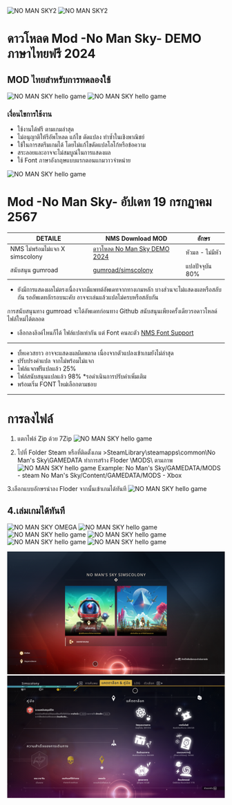 
![NO MAN SKY2](https://i.imgur.com/L4xFUm1.png)
![NO MAN SKY2](https://i.imgur.com/jFaay7a.png)
# ดาวโหลด Mod -No Man Sky- DEMO ภาษาไทยฟรี 2024
## MOD ไทยสำหรับการทดลองใช้ 

![NO MAN SKY hello game](https://i.imgur.com/jFaQLqy.png)
![NO MAN SKY hello game](https://i.ytimg.com/vi/zu-OxnMETY0/maxresdefault.jpg)

### เงื่อนไขการใช้งาน
- ใช้งานได้ฟรี ตามเกมล่าสุด
- ไม่อนุญาติให้รีอัพโหลด แก้ไข ดัดแปลง ทำซ้ำในเชิงพาณิชย์ 
- ใช้ในการสตรีมเกมได้ โดยไม่แก้ไขดัดแปลโลโก้หรือข้อความ 
- สระลอยและอาจจะไม่สมบูณ์ในการแสดงผล
- ใช้ Font ภาษาอังกฤษแบบแรกตอนแกมวาวจำหน่าย
  
![NO MAN SKY hello game](https://nomanssky.azureedge.net/app/uploads/2024/09/Fishy2.png)

#  Mod -No Man Sky- อัปเดท 19 กรกฏาคม 2567

| DETAILE   | NMS Download MOD |อักษร
| ------------- | ------------- |------------- |
| NMS ไม่พร้อมไม่แจก X simscolony   | [ดาวโหลด  No Man Sky  DEMO 2024](https://github.com/simscolony/NMS_DEMO/raw/main/%5BSIMSCOLONY%5DNMS-NOTO_DEMO_2024.pak) |หัวมล - ไม่มีหัว
|สนับสนุน  gumroad | [gumroad/simscolony](https://simscolony.gumroad.com/) | แปลปัจจุบัน 80%

* ยังมีการแสดงผลไม่ตรงเนื่องจากมีแพทต์อัพเดทจากทางเกมหลัก บางส่วนจะไม่แสดงผลหรือสลับกัน รออัพเดทอักรอบนะคับ อาจจะเล่นแล้วแปลไม่ครบหรือสลับกัน

การสนับสนุนทาง gumroad จะได้อัพเดทก่อนทาง Github 
สนับสนุนเพียงครั้งเดียวรอดาวโหลด์ไฟล์ใหม่ได้ตลอด

* เลือกลงลิงค์ไหนก็ได้ ไฟล์แปลเท่ากัน แต่ Font คนละตัว
[NMS Font Support ](https://simscolony.github.io/NMS_DEMO/NMS_FONT)

--------------------------------------------
- บั้หเควสยาว อาจจะแสดงผลผิดพลาด เนื่องจากตัวแปลงเข้าเกมยังไม่ล่าสุด
- ปรับปรงคำแปล จากไม่พร้อมไม่แจก
- ไฟล์แจกฟรีแปลแล้ว 25%
- ไฟล์สนับสนุนแปลแล้ว 98% *รอดำเนินการปรับคำเพิ่มเติม
- พร้อมเริ่ม FONT ใหม่เลือกตามชอบ
-------------------------------------------
# การลงไฟล์
1. แตกไฟล์  Zip ด้วย 7Zip
![NO MAN SKY hello game](https://i.imgur.com/Eplyftw.jpeg)

2. ไปที่ Folder Steam หรือที่ติดตั้งเกม >SteamLibrary\steamapps\common\No Man's Sky\GAMEDATA ทำการสร้าง Floder \MODS\ ตามภาพ
![NO MAN SKY hello game](https://i.imgur.com/K5NXlQY.jpeg)
Example: 
No Man's Sky/GAMEDATA/MODS - steam
No Man's Sky/Content/GAMEDATA/MODS - Xbox

3.เลือกแบบอักษรนำลง Floder จากนั้นเข้าเกมได้ทันที
  ![NO MAN SKY hello game](https://i.imgur.com/wZbLtd6.jpeg)

4.เล่มเกมได้ทันที
------------------------------------------
![NO MAN SKY OMEGA](https://gadgetmates.com/wp-content/uploads/2024/02/omega-book-cover-v21.png)
![NO MAN SKY hello game](https://i.imgur.com/u51cptK.png)
![NO MAN SKY hello game](https://i.imgur.com/H3I5fH6.png)
![NO MAN SKY hello game](https://i.imgur.com/BnbnWAr.png)
![NO MAN SKY hello game](https://i.imgur.com/oGsnihb.png)
![NO MAN SKY hello game](https://gadgetmates.com/wp-content/uploads/2024/02/omega-book-cover-v21.png)


![NO MAN SKY2](https://github.com/simscolony/NMS_DEMO/blob/main/NOTO%20LOOP.png?raw=true)
![NO MAN SKY2](https://github.com/simscolony/NMS_DEMO/blob/main/NOTO%20LOOP%202.png?raw=true)
